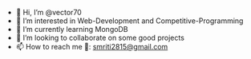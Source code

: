 - 👋 Hi, I’m @vector70
- 👀 I’m interested in Web-Development and Competitive-Programming
- 🌱 I’m currently learning MongoDB
- 💞️ I’m looking to collaborate on some good projects
- 📫 How to reach me 📩: smriti2815@gmail.com

<!---
vector70/vector70 is a ✨ special ✨ repository because its `README.md` (this file) appears on your GitHub profile.
You can click the Preview link to take a look at your changes.
--->
